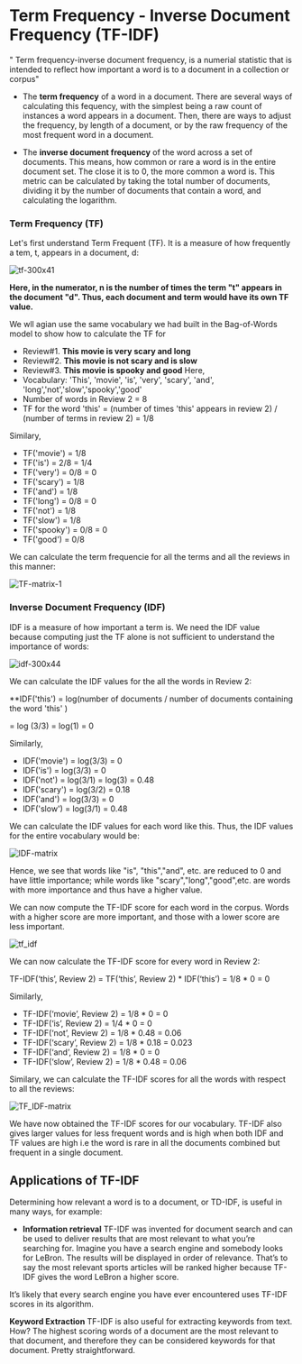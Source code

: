 # Term Frequency - Inverse Document Frequency (TF-IDF)

" Term frequency-inverse document frequency, is a numerial statistic that is intended to reflect how important a word is to a document in a collection or corpus"

- The **term frequency** of a word in a document. There are several ways of calculating this fequency, with the simplest being a raw count of instances a word appears in a document. Then, there are ways to adjust the frequency, by length of a document, or by the raw frequency of the most frequent word in a document.

- The **inverse document frequency** of the word across a set of documents. This means, how common or rare a word is in the entire document set. The close it is to 0, the more common a word is. This metric can be calculated by taking the total number of documents, dividing it by the number of documents that contain a word, and calculating the logarithm.


### Term Frequency (TF)

Let's first understand Term Frequent (TF). It is a measure of how frequently a tem, t, appears in a document, d:
 
![tf-300x41](https://user-images.githubusercontent.com/23405520/115829450-a5ac9780-a42c-11eb-8e81-e7f3bf062a07.jpg)

**Here, in the numerator, n is the number of times the term "t" appears in the document "d". Thus, each document and term would have its own TF value.**

We wll agian use the same vocabulary we had built in the Bag-of-Words model to show how to calculate the TF for 

- Review#1. **This movie is very scary and long**
- Review#2.  **This movie is not scary and is slow**
- Review#3. **This movie is spooky and good**
Here,
- Vocabulary: 'This', 'movie', 'is', 'very', 'scary', 'and', 'long','not','slow','spooky','good'
- Number of words in Review 2 = 8
- TF for the word 'this' = (number of times 'this' appears in review 2) / (number of terms in review 2) = 1/8

Similary,

- TF('movie') = 1/8
- TF('is') = 2/8 = 1/4
- TF('very') = 0/8 = 0
- TF('scary') = 1/8 
- TF('and') = 1/8
- TF('long') = 0/8 = 0
- TF('not') = 1/8
- TF('slow') = 1/8
- TF('spooky') = 0/8 = 0
- TF('good') = 0/8

We can calculate the term frequencie for all the terms and all the reviews in this manner:

![TF-matrix-1](https://user-images.githubusercontent.com/23405520/115830056-66327b00-a42d-11eb-9e24-68440f166517.png)


### Inverse Document Frequency (IDF)

IDF is a measure of how important a term is. We need the IDF value because computing just the TF alone is not sufficient to understand the importance of words:

![idf-300x44](https://user-images.githubusercontent.com/23405520/115830177-8c581b00-a42d-11eb-8abd-e8c6722f2c1c.jpg)

We can calculate the IDF values for the all the words in Review 2:

**IDF('this') = log(number of documents / number of documents containing the word 'this' )

= log (3/3) = log(1) = 0

Similarly, 

- IDF('movie') = log(3/3) = 0
- IDF('is') = log(3/3) = 0
- IDF('not') = log(3/1) = log(3) = 0.48
- IDF('scary') = log(3/2) = 0.18
- IDF('and') = log(3/3) = 0
- IDF('slow') = log(3/1) = 0.48

We can calculate the IDF values for each word like this. Thus, the IDF values for the entire vocabulary would be:

![IDF-matrix](https://user-images.githubusercontent.com/23405520/115831680-8c591a80-a42f-11eb-8026-2e198f0a2238.png)

Hence, we see that words like "is", "this","and", etc. are reduced to 0 and have little importance; while words like "scary","long","good",etc. are words with more importance and thus have a higher value.

We can now compute the TF-IDF score for each word in the corpus. Words with a higher score are more important, and those with a lower score are less important.

![tf_idf](https://user-images.githubusercontent.com/23405520/115831902-d3dfa680-a42f-11eb-8d23-6858f278331f.jpg)

We can now calculate the TF-IDF score for every word in Review 2:

TF-IDF(‘this’, Review 2) = TF(‘this’, Review 2) * IDF(‘this’) = 1/8 * 0 = 0

Similarly,

- TF-IDF(‘movie’, Review 2) = 1/8 * 0 = 0
- TF-IDF(‘is’, Review 2) = 1/4 * 0 = 0
- TF-IDF(‘not’, Review 2) = 1/8 * 0.48 = 0.06
- TF-IDF(‘scary’, Review 2) = 1/8 * 0.18 = 0.023
- TF-IDF(‘and’, Review 2) = 1/8 * 0 = 0
- TF-IDF(‘slow’, Review 2) = 1/8 * 0.48 = 0.06

Similary, we can calculate the TF-IDF scores for all the words with respect to all the reviews:

![TF_IDF-matrix](https://user-images.githubusercontent.com/23405520/115831991-f671bf80-a42f-11eb-8cba-e2f5242f4ac2.png)

We have now obtained the TF-IDF scores for our vocabulary. TF-IDF also gives larger values for less frequent words and is high when both IDF and TF values are high i.e the word is rare in all the documents combined but frequent in a single document.


## Applications of TF-IDF

Determining how relevant a word is to a document, or TD-IDF, is useful in many ways, for example:

- **Information retrieval**
TF-IDF was invented for document search and can be used to deliver results that are most relevant to what you’re searching for. Imagine you have a search engine and somebody looks for LeBron. The results will be displayed in order of relevance. That’s to say the most relevant sports articles will be ranked higher because TF-IDF gives the word LeBron a higher score.

It’s likely that every search engine you have ever encountered uses TF-IDF scores in its algorithm.

**Keyword Extraction**
TF-IDF is also useful for extracting keywords from text. How? The highest scoring words of a document are the most relevant to that document, and therefore they can be considered keywords for that document. Pretty straightforward.

